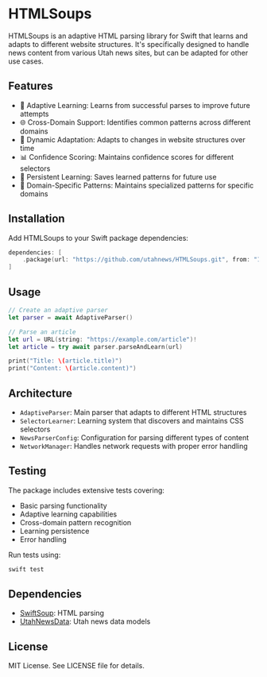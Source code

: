 # HTMLSoups

HTMLSoups is an adaptive HTML parsing library for Swift that learns and adapts to different website structures. It's specifically designed to handle news content from various Utah news sites, but can be adapted for other use cases.

## Features

- 🧠 Adaptive Learning: Learns from successful parses to improve future attempts
- 🌐 Cross-Domain Support: Identifies common patterns across different domains
- 🔄 Dynamic Adaptation: Adapts to changes in website structures over time
- 📊 Confidence Scoring: Maintains confidence scores for different selectors
- 💾 Persistent Learning: Saves learned patterns for future use
- 🎯 Domain-Specific Patterns: Maintains specialized patterns for specific domains

## Installation

Add HTMLSoups to your Swift package dependencies:

```swift
dependencies: [
    .package(url: "https://github.com/utahnews/HTMLSoups.git", from: "1.0.0")
]
```

## Usage

```swift
// Create an adaptive parser
let parser = await AdaptiveParser()

// Parse an article
let url = URL(string: "https://example.com/article")!
let article = try await parser.parseAndLearn(url)

print("Title: \(article.title)")
print("Content: \(article.content)")
```

## Architecture

- `AdaptiveParser`: Main parser that adapts to different HTML structures
- `SelectorLearner`: Learning system that discovers and maintains CSS selectors
- `NewsParserConfig`: Configuration for parsing different types of content
- `NetworkManager`: Handles network requests with proper error handling

## Testing

The package includes extensive tests covering:
- Basic parsing functionality
- Adaptive learning capabilities
- Cross-domain pattern recognition
- Learning persistence
- Error handling

Run tests using:
```bash
swift test
```

## Dependencies

- [SwiftSoup](https://github.com/scinfu/SwiftSoup): HTML parsing
- [UtahNewsData](https://github.com/utahnews/UtahNewsData): Utah news data models

## License

MIT License. See LICENSE file for details.
